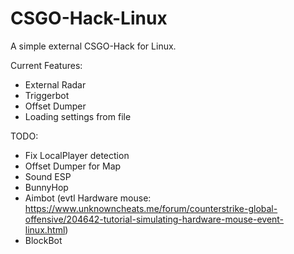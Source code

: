 # CSGO-Hack-Linux
A simple external CSGO-Hack for Linux.

Current Features:
- External Radar
- Triggerbot
- Offset Dumper
- Loading settings from file

TODO:
- Fix LocalPlayer detection
- Offset Dumper for Map
- Sound ESP
- BunnyHop
- Aimbot (evtl Hardware mouse: https://www.unknowncheats.me/forum/counterstrike-global-offensive/204642-tutorial-simulating-hardware-mouse-event-linux.html)
- BlockBot